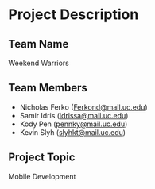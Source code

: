 # Project Description

## Team Name
Weekend Warriors
## Team Members
- Nicholas Ferko ([Ferkond@mail.uc.edu](mailto:ferkond@mail.uc.edu)) 
- Samir Idris ([idrissa@mail.uc.edu](mailto:idrissa@mail.uc.edu))
- Kody Pen ([pennky@mail.uc.edu](mailto:pennky@mail.uc.edu))
- Kevin Slyh ([slyhkt@mail.uc.edu](mailto:slyhkt@mail.uc.edu))

## Project Topic
Mobile Development
